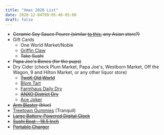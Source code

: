 ```yaml
---
title: "Xmas 2020 List"
date: 2020-12-04T09:05:46-05:00
draft: false
---
```


* ~~Ceramic Soy Sauce Pourer (similar [to this](https://www.amazon.com/dp/B0848K63ZK/ref=twister_B0848V8Z4Z?_encoding=UTF8&psc=1), any Asian store?)~~
* Gift Cards
    * One World Market/Noble
    * [Griffin Claw](http://shop.griffinclawbrewingcompany.com/gift-certificates/)
    * ~~Take Sushi~~
* ~~Papa Joe's Bones (for the pups)~~
* Dry Cider (check Plum Market, Papa Joe's, Westborn Market, Off the Wagon,
9 and Hilton Market, or any other liquor store)
    * ~~[TwoK Old World](https://www.google.com/imgres?imgurl=http://www.twokfarms.com/wp-content/uploads/2019/09/oldworld1.png&imgrefurl=http://www.twokfarms.com/old-world/&tbnid=94OmeJ4ee7K1VM&vet=1&docid=DOE_lQFYJX8WUM&w=400&h=600&source=sh/x/im)~~
    * [Blom Tart](https://www.google.com/imgres?imgurl=https://untappd.akamaized.net/photos/2020_08_21/984f415368b20febd1e11634e8f946bc_640x640.jpg&imgrefurl=https://untappd.com/b/blom-meadworks-tart-cider/3011238&tbnid=Plm7ZC2NyDJhgM&vet=1&docid=pxgAFHPeH-LKMM&w=640&h=640&source=sh/x/im)
    * [Farmhaus Daily Dry](https://www.google.com/imgres?imgurl=http://storage.googleapis.com/cdn.vinoshipper.com/wine/22628/d57db0b5-b6b3-406b-8720-d072db273d57.png&imgrefurl=https://shopciders.com/farmhaus_cider_co/trocken_dry_-_4_cans_20,079&tbnid=d2hEolj_DHhmTM&vet=1&docid=Zp3HBpXhyAT9fM&w=385&h=600&itg=1&source=sh/x/im)
    * ~~[ANXO District Dry](https://www.google.com/imgres?imgurl=https://dydza6t6xitx6.cloudfront.net/ci-anxo-district-dry-7c1340e34ae780fb.jpeg&imgrefurl=https://drizly.com/cider/anxo-district-dry/p94047&tbnid=P_3FN5FxHNl2YM&vet=1&docid=xx7ykHxV6NGgCM&w=400&h=600&source=sh/x/im)~~
    * [Ace Joker](https://www.google.com/imgres?imgurl=https://cdn.shopify.com/s/files/1/0227/0581/products/Ace-Cider-Joker-Dry-Hard-Cider-12OZ-CAN_620x.jpg?v%3D1595310908&imgrefurl=https://craftshack.com/products/ace-cider-joker-dry-hard-cider&tbnid=1WF_igS_iZYmwM&vet=1&docid=WY4R0k61Oec-DM&w=480&h=480&source=sh/x/im)
* ~~[Arm Blaster](https://www.amazon.com/RIMSports-Blaster-Isolator-Bodybuilders-Weightlifters/dp/B075GCGTDT?th=1&psc=1) (blue)~~
* [Treetown Gummies](https://weedmaps.com/brands/treetown/products/treetown-tranquil-dragonfruit-gummies-1-thc-2-cbd?filter%5BbadgedOnly%5D=true&origin=brand) (Tranquil)
* ~~[Large Battery-Powered Digital Clock](https://www.amazon.com/Marathon-Atomic-Self-Setting-Self-Adjusting-timezones/dp/B07C248LQW/ref=mp_s_a_1_5?dchild=1&keywords=battery+operated+digital+wall+clock&qid=1606514572&sr=8-5)~~
* ~~[Sushi Boat - 18.5 Inch](https://www.amazon.com/JapanBargain-S-4120-Japanese-Yellow-Sushi/dp/B0042IU1A0/ref=sr_1_11?dchild=1&keywords=sushi%2Bboat&qid=1606533065&s=home-garden&sr=1-11&th=1)~~
* ~~[Portable Charger](https://www.amazon.com/Luxtude-GlobalTraveler-Certified-Lightning-Compatible/dp/B0797PXV6C/ref=psdc_2407761011_t4_B07WSXPXDB)~~
